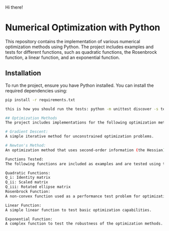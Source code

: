 Hi there! 

# Numerical Optimization with Python

This repository contains the implementation of various numerical optimization methods using Python. The project includes examples and tests for different functions, such as quadratic functions, the Rosenbrock function, a linear function, and an exponential function.

## Installation
To run the project, ensure you have Python installed. You can install the required dependencies using:

```sh
pip install -r requirements.txt

this is how you should run the tests: python -m unittest discover -s tests

## Optimization Methods
The project includes implementations for the following optimization methods:

# Gradient Descent:
A simple iterative method for unconstrained optimization problems.

# Newton's Method:
An optimization method that uses second-order information (the Hessian) to achieve faster convergence.

Functions Tested:
The following functions are included as examples and are tested using the optimization methods:

Quadratic Functions:
Q_i: Identity matrix
Q_ii: Scaled matrix
Q_iii: Rotated ellipse matrix
Rosenbrock Function:
A non-convex function used as a performance test problem for optimization algorithms.

Linear Function:
A simple linear function to test basic optimization capabilities.

Exponential Function:
A complex function to test the robustness of the optimization methods.
